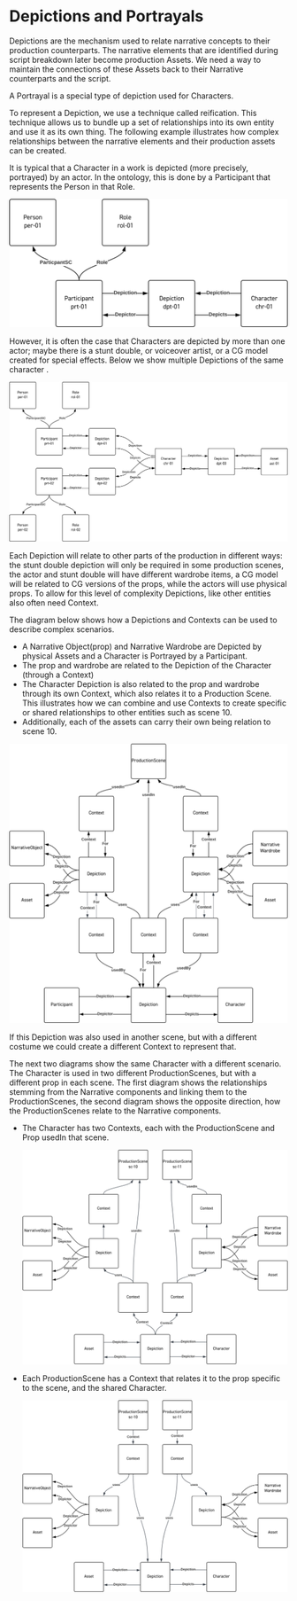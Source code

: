 # Depictions and Portrayals

Depictions are the mechanism used to relate narrative concepts to their production counterparts. The narrative elements that are identified during script breakdown later become production Assets. We need a way to maintain the connections of these Assets back to their Narrative counterparts and the script. 

A Portrayal is a special type of depiction used for Characters.

To represent a Depiction, we use a technique called reification. This technique allows us to bundle up a set of relationships into its own entity and use it as its own thing. The following example illustrates how complex relationships between the narrative elements and their production assets can be created.

It is typical that a Character in a work is depicted (more precisely, portrayed) by an actor. In the ontology, this is done by a Participant that represents the Person in that Role.

![](../Diagrams/Depiction-1.svg)

However, it is often the case that Characters are depicted by more than one actor; maybe there is a stunt double, or voiceover artist, or a CG model created for special effects. Below we show multiple Depictions of the same character .

![](../Diagrams/Depiction-2.svg)

Each Depiction will relate to other parts of the production in different ways: the stunt double depiction will only be required in some production scenes, the actor and stunt double will have different wardrobe items, a CG model will be related to CG versions of the props, while the actors will use physical props. To allow for this level of complexity Depictions, like other entities also often need Context.

The diagram below shows how a Depictions and Contexts can be used to describe complex scenarios.

- A Narrative Object(prop) and Narrative Wardrobe are Depicted by physical Assets and a Character is Portrayed by a Participant.
- The prop and wardrobe are related to the Depiction of the Character (through a Context)
- The Character Depiction is also related to the prop and wardrobe through its own Context, which also relates it to a Production Scene. This illustrates how we can combine and use Contexts to create specific or shared relationships to other entities such as scene 10.
- Additionally, each of the assets can carry their own being relation to scene 10.

![](../Diagrams/Depiction-3.svg)

If this Depiction was also used in another scene, but with a different costume we could create a different Context to represent that.

The next two diagrams show the same Character with a different scenario. The Character is used in two different ProductionScenes, but with a different prop in each scene. The first diagram shows the relationships stemming from the Narrative components and linking them to the ProductionScenes, the second diagram shows the opposite direction, how the ProductionScenes relate to the Narrative components.

- The Character has two Contexts, each with the ProductionScene and Prop usedIn that scene.

  ![](../Diagrams/Depiction-5.svg)

- Each ProductionScene has a Context that relates it to the prop specific to the scene, and the shared Character.

  ![](../Diagrams/Depiction-6.svg)

